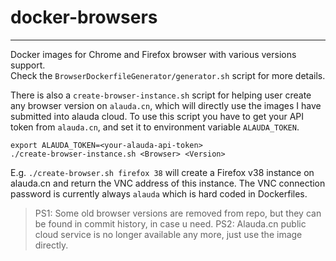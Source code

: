# docker-browsers
---

Docker images for Chrome and Firefox browser with various versions support.  
Check the `BrowserDockerfileGenerator/generator.sh` script for more details.

There is also a `create-browser-instance.sh` script for helping user create any browser version on `alauda.cn`, which will directly use the images I have submitted into alauda cloud.
To use this script you have to get your API token from `alauda.cn`, and set it to environment variable `ALAUDA_TOKEN`.

```
export ALAUDA_TOKEN=<your-alauda-api-token>
./create-browser-instance.sh <Browser> <Version>
```

E.g. `./create-browser.sh firefox 38` will create a Firefox v38 instance on alauda.cn and return the VNC address of this instance. The VNC connection password is currently always `alauda` which is hard coded in Dockerfiles.

> PS1: Some old browser versions are removed from repo, but they can be found in commit history, in case u need.
> PS2: Alauda.cn public cloud service is no longer available any more, just use the image directly.
